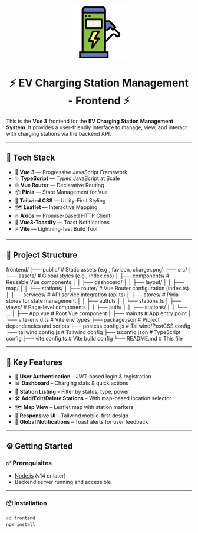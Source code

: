 <p align="center">
  <img src="public/charger.png" alt="EV Charger Logo" width="150" />
</p>

<h1 align="center">⚡ EV Charging Station Management - Frontend ⚡</h1>

This is the **Vue 3** frontend for the **EV Charging Station Management System**. It provides a user-friendly interface to manage, view, and interact with charging stations via the backend API.

---

## 🚀 Tech Stack

- 🧩 **Vue 3** — Progressive JavaScript Framework  
- ✨ **TypeScript** — Typed JavaScript at Scale  
- 🌐 **Vue Router** — Declarative Routing  
- 📦 **Pinia** — State Management for Vue  
- 🎨 **Tailwind CSS** — Utility-First Styling  
- 🗺️ **Leaflet** — Interactive Mapping  
- 🔥 **Axios** — Promise-based HTTP Client  
- 🔔 **Vue3-Toastify** — Toast Notifications  
- ⚡ **Vite** — Lightning-fast Build Tool

---

## 📁 Project Structure

frontend/
├── public/ # Static assets (e.g., favicon, charger.png)
├── src/
│ ├── assets/ # Global styles (e.g., index.css)
│ ├── components/ # Reusable Vue components
│ │ ├── dashboard/
│ │ ├── layout/
│ │ ├── map/
│ │ └── stations/
│ ├── router/ # Vue Router configuration (index.ts)
│ ├── services/ # API service integration (api.ts)
│ ├── stores/ # Pinia stores for state management
│ │ ├── auth.ts
│ │ └── stations.ts
│ ├── views/ # Page-level components
│ │ ├── auth/
│ │ ├── stations/
│ │ └── ...
│ ├── App.vue # Root Vue component
│ ├── main.ts # App entry point
│ └── vite-env.d.ts # Vite env types
├── package.json # Project dependencies and scripts
├── postcss.config.js # Tailwind/PostCSS config
├── tailwind.config.js # Tailwind config
├── tsconfig.json # TypeScript config
├── vite.config.ts # Vite build config
└── README.md # This file


---

## 🌟 Key Features

- 🔐 **User Authentication** – JWT-based login & registration  
- 📊 **Dashboard** – Charging stats & quick actions  
- 🧭 **Station Listing** – Filter by status, type, power  
- 🛠️ **Add/Edit/Delete Stations** – With map-based location selector  
- 🗺️ **Map View** – Leaflet map with station markers  
- 📱 **Responsive UI** – Tailwind mobile-first design  
- 📣 **Global Notifications** – Toast alerts for user feedback  

---

## ⚙️ Getting Started

### ✅ Prerequisites

- [Node.js](https://nodejs.org/) (v14 or later)  
- Backend server running and accessible

---

### 📦 Installation

```bash
cd frontend
npm install


